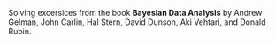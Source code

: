 Solving excersices from the book
**Bayesian Data Analysis** by Andrew Gelman, John Carlin, Hal Stern, David Dunson, Aki Vehtari, and Donald Rubin.
